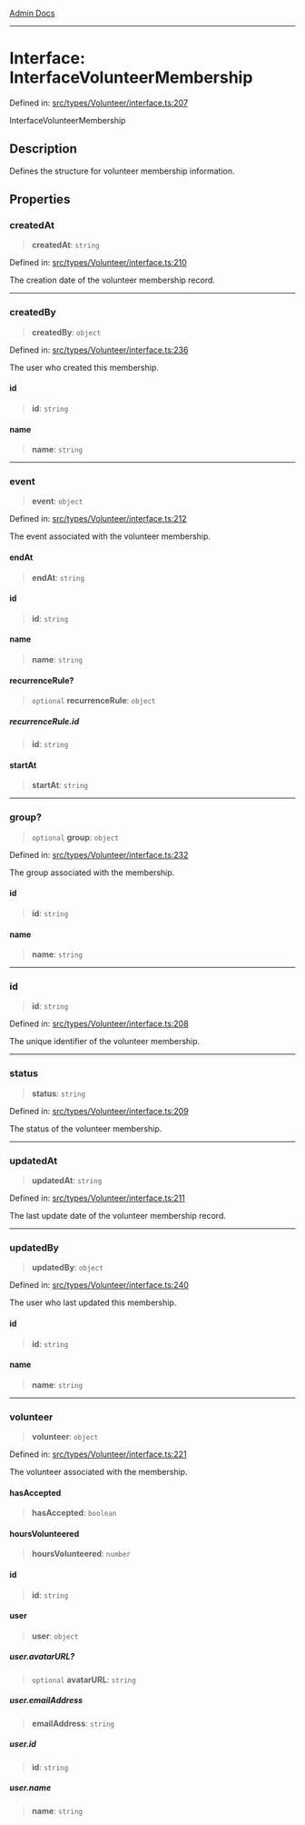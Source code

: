 [Admin Docs](/)

***

# Interface: InterfaceVolunteerMembership

Defined in: [src/types/Volunteer/interface.ts:207](https://github.com/PalisadoesFoundation/talawa-admin/blob/main/src/types/Volunteer/interface.ts#L207)

InterfaceVolunteerMembership

## Description

Defines the structure for volunteer membership information.

## Properties

### createdAt

> **createdAt**: `string`

Defined in: [src/types/Volunteer/interface.ts:210](https://github.com/PalisadoesFoundation/talawa-admin/blob/main/src/types/Volunteer/interface.ts#L210)

The creation date of the volunteer membership record.

***

### createdBy

> **createdBy**: `object`

Defined in: [src/types/Volunteer/interface.ts:236](https://github.com/PalisadoesFoundation/talawa-admin/blob/main/src/types/Volunteer/interface.ts#L236)

The user who created this membership.

#### id

> **id**: `string`

#### name

> **name**: `string`

***

### event

> **event**: `object`

Defined in: [src/types/Volunteer/interface.ts:212](https://github.com/PalisadoesFoundation/talawa-admin/blob/main/src/types/Volunteer/interface.ts#L212)

The event associated with the volunteer membership.

#### endAt

> **endAt**: `string`

#### id

> **id**: `string`

#### name

> **name**: `string`

#### recurrenceRule?

> `optional` **recurrenceRule**: `object`

##### recurrenceRule.id

> **id**: `string`

#### startAt

> **startAt**: `string`

***

### group?

> `optional` **group**: `object`

Defined in: [src/types/Volunteer/interface.ts:232](https://github.com/PalisadoesFoundation/talawa-admin/blob/main/src/types/Volunteer/interface.ts#L232)

The group associated with the membership.

#### id

> **id**: `string`

#### name

> **name**: `string`

***

### id

> **id**: `string`

Defined in: [src/types/Volunteer/interface.ts:208](https://github.com/PalisadoesFoundation/talawa-admin/blob/main/src/types/Volunteer/interface.ts#L208)

The unique identifier of the volunteer membership.

***

### status

> **status**: `string`

Defined in: [src/types/Volunteer/interface.ts:209](https://github.com/PalisadoesFoundation/talawa-admin/blob/main/src/types/Volunteer/interface.ts#L209)

The status of the volunteer membership.

***

### updatedAt

> **updatedAt**: `string`

Defined in: [src/types/Volunteer/interface.ts:211](https://github.com/PalisadoesFoundation/talawa-admin/blob/main/src/types/Volunteer/interface.ts#L211)

The last update date of the volunteer membership record.

***

### updatedBy

> **updatedBy**: `object`

Defined in: [src/types/Volunteer/interface.ts:240](https://github.com/PalisadoesFoundation/talawa-admin/blob/main/src/types/Volunteer/interface.ts#L240)

The user who last updated this membership.

#### id

> **id**: `string`

#### name

> **name**: `string`

***

### volunteer

> **volunteer**: `object`

Defined in: [src/types/Volunteer/interface.ts:221](https://github.com/PalisadoesFoundation/talawa-admin/blob/main/src/types/Volunteer/interface.ts#L221)

The volunteer associated with the membership.

#### hasAccepted

> **hasAccepted**: `boolean`

#### hoursVolunteered

> **hoursVolunteered**: `number`

#### id

> **id**: `string`

#### user

> **user**: `object`

##### user.avatarURL?

> `optional` **avatarURL**: `string`

##### user.emailAddress

> **emailAddress**: `string`

##### user.id

> **id**: `string`

##### user.name

> **name**: `string`
